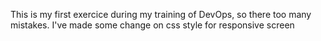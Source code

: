 This is my first exercice during my training of DevOps, so there too many mistakes.
I've made some change on css style for responsive screen
